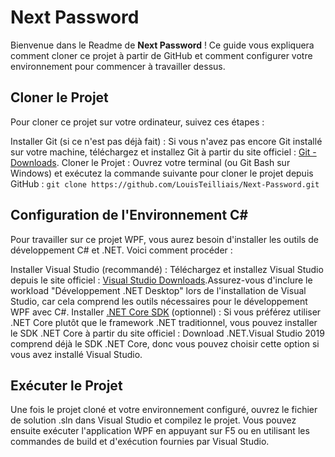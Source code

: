 # Next Password
Bienvenue dans le Readme de **Next Password** ! Ce guide vous expliquera comment cloner ce projet à partir de GitHub et comment configurer votre environnement pour commencer à travailler dessus.

## Cloner le Projet
Pour cloner ce projet sur votre ordinateur, suivez ces étapes :

Installer Git (si ce n'est pas déjà fait) :
Si vous n'avez pas encore Git installé sur votre machine, téléchargez et installez Git à partir du site officiel : [Git - Downloads](https://git-scm.com/downloads).
Cloner le Projet :
Ouvrez votre terminal (ou Git Bash sur Windows) et exécutez la commande suivante pour cloner le projet depuis GitHub :
```git clone https://github.com/LouisTeilliais/Next-Password.git```

## Configuration de l'Environnement C#
Pour travailler sur ce projet WPF, vous aurez besoin d'installer les outils de développement C# et .NET. Voici comment procéder :

Installer Visual Studio (recommandé) :
Téléchargez et installez Visual Studio depuis le site officiel : [Visual Studio Downloads](https://visualstudio.microsoft.com/fr/downloads/).Assurez-vous d'inclure le workload "Développement .NET Desktop" lors de l'installation de Visual Studio, car cela comprend les outils nécessaires pour le développement WPF avec C#.
Installer [.NET Core SDK](https://dotnet.microsoft.com/en-us/download) (optionnel) :
Si vous préférez utiliser .NET Core plutôt que le framework .NET traditionnel, vous pouvez installer le SDK .NET Core à partir du site officiel : Download .NET.Visual Studio 2019 comprend déjà le SDK .NET Core, donc vous pouvez choisir cette option si vous avez installé Visual Studio.
## Exécuter le Projet
Une fois le projet cloné et votre environnement configuré, ouvrez le fichier de solution .sln dans Visual Studio et compilez le projet. Vous pouvez ensuite exécuter l'application WPF en appuyant sur F5 ou en utilisant les commandes de build et d'exécution fournies par Visual Studio.
